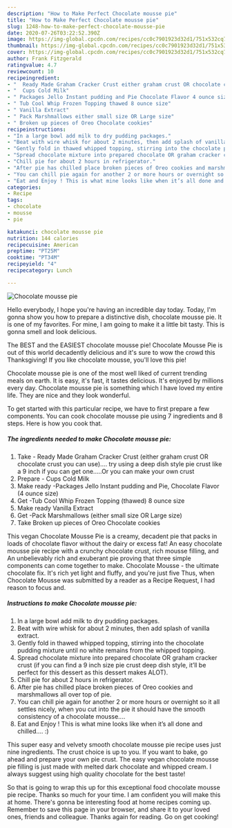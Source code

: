```yaml
---
description: "How to Make Perfect Chocolate mousse pie"
title: "How to Make Perfect Chocolate mousse pie"
slug: 1248-how-to-make-perfect-chocolate-mousse-pie
date: 2020-07-26T03:22:52.390Z
image: https://img-global.cpcdn.com/recipes/cc0c7901923d32d1/751x532cq70/chocolate-mousse-pie-recipe-main-photo.jpg
thumbnail: https://img-global.cpcdn.com/recipes/cc0c7901923d32d1/751x532cq70/chocolate-mousse-pie-recipe-main-photo.jpg
cover: https://img-global.cpcdn.com/recipes/cc0c7901923d32d1/751x532cq70/chocolate-mousse-pie-recipe-main-photo.jpg
author: Frank Fitzgerald
ratingvalue: 4.7
reviewcount: 10
recipeingredient:
- "  Ready Made Graham Cracker Crust either graham crust OR chocolate crust you can use try using a deep dish style pie crust like a 9 inch if you can get oneOr you can make your own crust"
- "  Cups Cold Milk"
- " Packages Jello Instant pudding and Pie Chocolate Flavor 4 ounce size"
- " Tub Cool Whip Frozen Topping thawed 8 ounce size"
- " Vanilla Extract"
- " Pack Marshmallows either small size OR Large size"
- " Broken up pieces of Oreo Chocolate cookies"
recipeinstructions:
- "In a large bowl add milk to dry pudding packages."
- "Beat with wire whisk for about 2 minutes, then add splash of vanilla extract."
- "Gently fold in thawed whipped topping, stirring into the chocolate pudding mixture until no white remains from the whipped topping."
- "Spread chocolate mixture into prepared chocolate OR graham cracker crust (if you can find a 9 inch size pie crust deep dish style, it’ll be perfect for this dessert as this dessert makes ALOT)."
- "Chill pie for about 2 hours in refrigerator."
- "After pie has chilled place broken pieces of Oreo cookies and marshmallows all over top of pie."
- "You can chill pie again for another 2 or more hours or overnight so it all settles nicely, when you cut into the pie it should have the smooth consistency of a chocolate mousse...."
- "Eat and Enjoy ! This is what mine looks like when it’s all done and chilled.... :)"
categories:
- Recipe
tags:
- chocolate
- mousse
- pie

katakunci: chocolate mousse pie 
nutrition: 144 calories
recipecuisine: American
preptime: "PT25M"
cooktime: "PT34M"
recipeyield: "4"
recipecategory: Lunch

---
```



![Chocolate mousse pie](https://img-global.cpcdn.com/recipes/cc0c7901923d32d1/751x532cq70/chocolate-mousse-pie-recipe-main-photo.jpg)

Hello everybody, I hope you're having an incredible day today. Today, I'm gonna show you how to prepare a distinctive dish, chocolate mousse pie. It is one of my favorites. For mine, I am going to make it a little bit tasty. This is gonna smell and look delicious.

The BEST and the EASIEST chocolate mousse pie! Chocolate Mousse Pie is out of this world decadently delicious and it&#39;s sure to wow the crowd this Thanksgiving! If you like chocolate mousse, you&#39;ll love this pie!

Chocolate mousse pie is one of the most well liked of current trending meals on earth. It is easy, it's fast, it tastes delicious. It's enjoyed by millions every day. Chocolate mousse pie is something which I have loved my entire life. They are nice and they look wonderful.


To get started with this particular recipe, we have to first prepare a few components. You can cook chocolate mousse pie using 7 ingredients and 8 steps. Here is how you cook that.

<!--inarticleads1-->

##### The ingredients needed to make Chocolate mousse pie:

1. Take  - Ready Made Graham Cracker Crust (either graham crust OR chocolate crust you can use).... try using a deep dish style pie crust like a 9 inch if you can get one.....Or you can make your own crust
1. Prepare  - Cups Cold Milk
1. Make ready  -Packages Jello Instant pudding and Pie, Chocolate Flavor (4 ounce size)
1. Get  -Tub Cool Whip Frozen Topping (thawed) 8 ounce size
1. Make ready  Vanilla Extract
1. Get  -Pack Marshmallows (either small size OR Large size)
1. Take  Broken up pieces of Oreo Chocolate cookies


This vegan Chocolate Mousse Pie is a creamy, decadent pie that packs in loads of chocolate flavor without the dairy or excess fat! An easy chocolate mousse pie recipe with a crunchy chocolate crust, rich mousse filling, and An unbelievably rich and exuberant pie proving that three simple components can come together to make. Chocolate Mousse - the ultimate chocolate fix. It&#39;s rich yet light and fluffy, and you&#39;re just five Thus, when Chocolate Mousse was submitted by a reader as a Recipe Request, I had reason to focus and. 

<!--inarticleads2-->

##### Instructions to make Chocolate mousse pie:

1. In a large bowl add milk to dry pudding packages.
1. Beat with wire whisk for about 2 minutes, then add splash of vanilla extract.
1. Gently fold in thawed whipped topping, stirring into the chocolate pudding mixture until no white remains from the whipped topping.
1. Spread chocolate mixture into prepared chocolate OR graham cracker crust (if you can find a 9 inch size pie crust deep dish style, it’ll be perfect for this dessert as this dessert makes ALOT).
1. Chill pie for about 2 hours in refrigerator.
1. After pie has chilled place broken pieces of Oreo cookies and marshmallows all over top of pie.
1. You can chill pie again for another 2 or more hours or overnight so it all settles nicely, when you cut into the pie it should have the smooth consistency of a chocolate mousse....
1. Eat and Enjoy ! This is what mine looks like when it’s all done and chilled.... :)


This super easy and velvety smooth chocolate mousse pie recipe uses just nine ingredients. The crust choice is up to you. If you want to bake, go ahead and prepare your own pie crust. The easy vegan chocolate mousse pie filling is just made with melted dark chocolate and whipped cream. I always suggest using high quality chocolate for the best taste! 

So that is going to wrap this up for this exceptional food chocolate mousse pie recipe. Thanks so much for your time. I am confident you will make this at home. There's gonna be interesting food at home recipes coming up. Remember to save this page in your browser, and share it to your loved ones, friends and colleague. Thanks again for reading. Go on get cooking!
